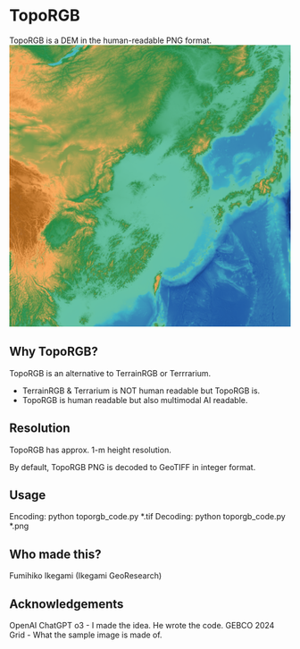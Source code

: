 # TopoRGB
TopoRGB is a DEM in the human-readable PNG format. 
![Decode this!](./sample.png)

## Why TopoRGB?
TopoRGB is an alternative to TerrainRGB or Terrrarium.
- TerrainRGB & Terrarium is NOT human readable but TopoRGB is.
- TopoRGB is human readable but also multimodal AI readable.

## Resolution
TopoRGB has approx. 1-m height resolution.

By default, TopoRGB PNG is decoded to GeoTIFF in integer format.

## Usage
Encoding: python toporgb_code.py *.tif
Decoding: python toporgb_code.py *.png

## Who made this?
Fumihiko Ikegami (Ikegami GeoResearch)

## Acknowledgements
OpenAI ChatGPT o3 - I made the idea. He wrote the code.
GEBCO 2024 Grid - What the sample image is made of.

